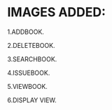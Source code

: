 # IMAGES ADDED:
 1.ADDBOOK.
 
 2.DELETEBOOK.
 
 3.SEARCHBOOK.
 
 4.ISSUEBOOK.
 
 5.VIEWBOOK.
 
 6.DISPLAY VIEW.


